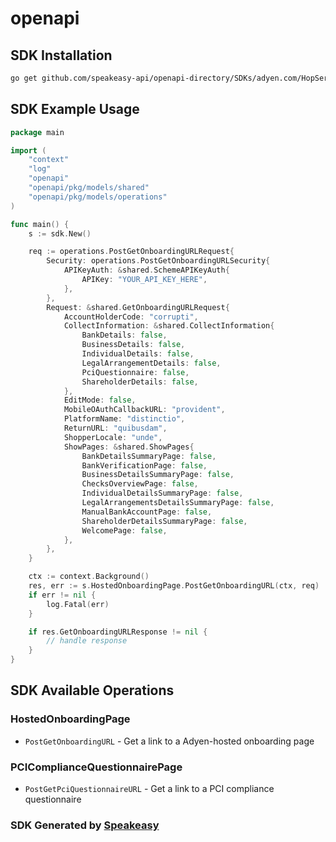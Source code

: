 # openapi

<!-- Start SDK Installation -->
## SDK Installation

```bash
go get github.com/speakeasy-api/openapi-directory/SDKs/adyen.com/HopService/5/go
```
<!-- End SDK Installation -->

## SDK Example Usage
<!-- Start SDK Example Usage -->
```go
package main

import (
    "context"
    "log"
    "openapi"
    "openapi/pkg/models/shared"
    "openapi/pkg/models/operations"
)

func main() {
    s := sdk.New()

    req := operations.PostGetOnboardingURLRequest{
        Security: operations.PostGetOnboardingURLSecurity{
            APIKeyAuth: &shared.SchemeAPIKeyAuth{
                APIKey: "YOUR_API_KEY_HERE",
            },
        },
        Request: &shared.GetOnboardingURLRequest{
            AccountHolderCode: "corrupti",
            CollectInformation: &shared.CollectInformation{
                BankDetails: false,
                BusinessDetails: false,
                IndividualDetails: false,
                LegalArrangementDetails: false,
                PciQuestionnaire: false,
                ShareholderDetails: false,
            },
            EditMode: false,
            MobileOAuthCallbackURL: "provident",
            PlatformName: "distinctio",
            ReturnURL: "quibusdam",
            ShopperLocale: "unde",
            ShowPages: &shared.ShowPages{
                BankDetailsSummaryPage: false,
                BankVerificationPage: false,
                BusinessDetailsSummaryPage: false,
                ChecksOverviewPage: false,
                IndividualDetailsSummaryPage: false,
                LegalArrangementsDetailsSummaryPage: false,
                ManualBankAccountPage: false,
                ShareholderDetailsSummaryPage: false,
                WelcomePage: false,
            },
        },
    }

    ctx := context.Background()
    res, err := s.HostedOnboardingPage.PostGetOnboardingURL(ctx, req)
    if err != nil {
        log.Fatal(err)
    }

    if res.GetOnboardingURLResponse != nil {
        // handle response
    }
}
```
<!-- End SDK Example Usage -->

<!-- Start SDK Available Operations -->
## SDK Available Operations


### HostedOnboardingPage

* `PostGetOnboardingURL` - Get a link to a Adyen-hosted onboarding page

### PCIComplianceQuestionnairePage

* `PostGetPciQuestionnaireURL` - Get a link to a PCI compliance questionnaire
<!-- End SDK Available Operations -->

### SDK Generated by [Speakeasy](https://docs.speakeasyapi.dev/docs/using-speakeasy/client-sdks)
